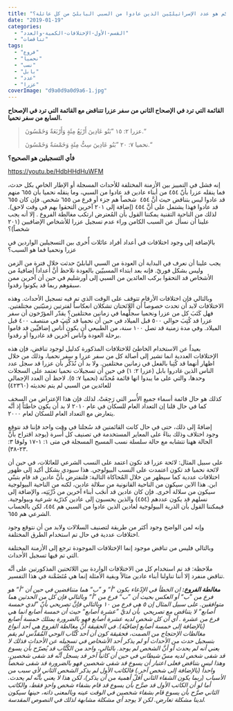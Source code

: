 ```yaml
---
title: "الإعتراض #٠٠٦، كم هو عدد الإسرائيليّين الذين عادوا من السبي البابليّ من كل عائلة؟"
date: "2019-01-19"
categories: 
  - "القسم-الأول-الإختلافات-الكمية-والعدد"
  - "تناقضات"
tags: 
  - "فروع"
  - "نحميا"
  - "نسب"
  - "بابل"
  - "عدد"
  - "عزرا"
coverImage: "d9a0d9a0d9a6-1.jpg"
---
```


**القائمة التي ترد في الإصحاح الثاني من سفر عزرا تتناقض مع القائمة التي ترد في الإصحاح السابع من سفر نحميا.**

> عزرا ٢: ١٥ ”بَنُو عَادِينَ أَرْبَعُ مِئَةٍ وَأَرْبَعَةٌ وَخَمْسُونَ.“
> 
> نحميا ٧: ٢٠ ”بَنُو عَادِينَ سِتُّ مِئَةٍ وَخَمْسَةٌ وَخَمْسُونَ.“

**فأي التسجيلين هو الصحيح؟**

https://youtu.be/HdbHHdHuWFM

إنه فشل في التمييز بين الأزمنة المختلفة للأحداث المسجلة أو الإطار الخاص بكل حدث، فما ينقله عزرا بأنّ ٤٥٤ من أبناء عادين قد عادوا من السبي، وما ينقله نحميا بأن ٦٥٥ منهم قد عادوا ليس بتناقض حيث أنَّ ٤٥٤  شخصاً هم جزء أو فرع من ٦٥٥ شخص. فإن كان ٦٥٥ قد عادوا فهذا يشتمل على أنَّ ٤٥٤ (إضافة إلى ٢٠١ آخرين التحقوا بهم في وقت لاحق). لذلك من الناحية التقنية يمكننا القول بأن المُعترض ارتكب مغالطة الفروع . إلا أنه يجب علينا أن نسأل عن السبب الكامن وراء عدم تسجيل عزرا للأشخاص الإضافيين (٢٠١ شخصاً)؟

بالإضافة إلى وجود اختلافات في أعداد أفراد عائلات أٌخرى بين التسجيلين الواردين في عزرا ونحميا فما هو السبب؟

يجب علينا أن نعرف في البداية أن العودة من السبي البابليّ حدثت خلال فترة من الزمن وليس بشكل فوريّ. فإنه بعد ابتداء المسبيّين بالعودة نلاحظ أنَّ أعداداً إضافيةً من الأشخاص قد التحقوا بركب العائدين من السبي إلى أورشليم في حين أن آخرين ممن سبقوهم ربما قد يكونوا رقدوا.

وبالتالي فإن اختلافات الأرقام تتوقف على الوقت الذي تم فيه تسجيل الأحداث. وهذه الاختلافات لابد أن تحدث خصوصاً أن اللائحتان تشكلان انعكاساً لفترتين زمنيّتين مختلفتين. فهل كَتَبَ كل من عزرا ونحميا سجلَّهما في زمانين مختلفين؟ يقدّر المؤرّخون أن سفر عزرا قد كُتِبَ حوالي ٥٠٠ قبل الميلاد في حين أن نحميا قد كُتِبَ في منتصف ٤٠٠ قبل الميلاد. وفي مدة زمنية قد تصل ١٠٠ سنة، من الطبيعي أن يكون أُناس إضافيِّين قد قاموا برحلة العودة وأناس آخرين قد غادروا أو رقدوا.

بعيداً عن الاستخدام الخاطئ للاختلافات المذكورة كدليل لوجود تناقض، فإن هذه الإختلافات العددية انما تشير إلى أصالة كل من سفر عزرا و سفر نحميا، وذلك من خلال اظهار أنهما قد كُتِبا بالفعل في زمانين مختلفين. ولا بد أن نُذَكِّر بأن عزرا قد سجل عدد الناس الذين غادروا بابل (عزرا ٢: ١) في حين أن تسجيلات نحميا تعتمد على السجلات وحدها، والتي على ما يبدوا انها قائمة مُحدَّثة (نحميا ٧: ٥). لاحظ أن العدد الإجمالي للعائدين من السبي لم يتم تحديثه (٤٢٣٦٠)

كذلك هو حال قائمة أسماء جميع الأُسر التي رَجِعَتْ. لذلك فإن هذا الإعتراض من السخف كما في حال قلنا إن التعداد العام للسكان في عام ٢٠١٠ لا بد أن يكون خاطئاً إذ أنَّه يتعارض مع التعداد العام للسكان لعام ٢٠٠٠.

إضافةً إلى ذلك، حتى في حال كانت القائمتين قد سُجلتا في وقت واحد فإننا قد نتوقع وجود اختلاف وذلك بناءً على المعاير المستخدمة في تصنيف كل أُسرة (يوجد اقتراح بأنَّ الحالة ههنا تتشابه مع حالة سلسلة نسب المسيح المسجلة في متى ١: ١-١٧ ولوقا ٣: ٢٣-٣٨).

على سبيل المثال: لائحة عزرا قد تكون اعتمد على النسب الشرعي للعائلات، في حين أن لائحة نحميا قد تكون اعتمدت على النسب البيولوجي. هذا سيودي بشكل أكيد إلى ظهور اختلافات عددية كما سيظهر من خلال المُحاكاة التالية: فلنفترض بأنَّ عادين قد قام بتبنّي ابن. هذا الابن سيكون من الناحية القانونية من سلالة عادين، لكنه من الناحية البيولوجية سيكون من سلالة أُخرى. فإن كان عادين قد أنجَب أبناء آخرين من ذُرِّيَتِه، والإضافة إلى نسلهم قد يكون عددهم (٤٥٤) والذين يحسبون إلى عادين كذرّية شرعية وبيولوجية. فيمكننا القول بأن الذرية البيولوجية لعادين الذين عادوا من السبي هم ٤٥٤، لكن بالحساب الشرعي هم ٦٥٥.

وإنه لمن الواضح وجود أكثر من طريقة لتصنيف السلالات ولابد من أن نتوقع وجود اختلافات عددية في حال تم استخدام الطرق المختلفة.

وبالتالي فليس من تناقض موجود إنما الإختلافات الموجودة ترجع إلى الأزمنة المختلفة التي تم فيها تسجيل الأحداث.

ملاحظة: قد تم استخدام كل من الاختلافات الواردة بين اللائحتين المذكورتين على أنَّه تناقض منفرد إلا أننا تناولنا أبناء عادين مثالاً وبقية الأمثلة إنما هي مُتَضَمَّنة في هذا التفسير.

_**مغالطة الفروع:** ان الخطأ في الإدّعاء بكون ”أ“ و ”ب“ هما متناقضين في حين أن ”أ“ هو فرع من ”ب“ أو العكس بحيث أن ”ب“ فرع من ”أ“ وبالتالي فإن كل من الحدثين هما متوافقين. على سبيل المثال إن ٥ هي فرع من ١٠ وبالتالي فإنَّ تصريحي بأنّ ”لدي خمسة أصابع“ لا يتناقض مع تصريحي  بأن لديَّ ”عشرة أصابع“ حيث أن خمسة أصابع انما هي فرع من عشرة . أي أن كل شخص لديه عشرة أصابع فهو بالضرورة يمتلك خمسة أصابع (بالإضافة إلى خمسة أصابع إضافيّة). في الحقيقة أنَّ مغالطة الفروع هي أحد أنواع مغالطات الإحتجاج من الصمت، فحقيقة كون أن أحد كُتَّاب الوحي المُقدَّس لم يقم بتسجيل حدث من الأحداث أو لم يذكر أحد الأشخاص في تسجيله عن الأحداث فذلك لا يعني أنه لم يحدث أو أنَّ الشخص لم يوجد. بالتالي، واحد من الكُتَّاب قد يُصرّح بأن يسوع قد شفى شخص لديه مسّ شيطاني في حين أن كاتباً آخر قد يسجل أنَّه قد شفى شخصين. وهذا ليس بتناقض فعلى اعتبار أن يسوع قد شفى شخصين فهو بالضرورة قد شفى شخصاً واحداً (بالإضافة إلى شخص آخر.) فالكاتب الأول لم يذكر الشخص الثاني لأي سبب من الأسباب (ربما يكون الشفاء الثاني أقلّ أهمية من أن يذكر)، لكن هذا لا يعني بأنَّه لم يحدث. أما لو أن الكاتب الأول قد صرَّح بأن يسوع قد قام بشفاء شخص واحدٍ فقط، والكاتب الثاني صرَّح بأن يسوع قام بشفاء شخصين في الوقت عينه وبالمعنى ذاته، حينها سيكون لدينا مشكلة تعارض. لكن لا يوجد أي مشكلة مشابهة لذلك في النصوص المقدسة._
